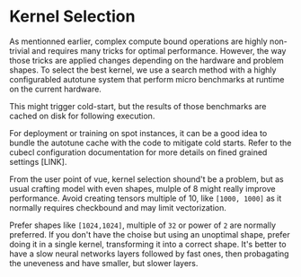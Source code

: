 # Kernel Selection

As mentionned earlier, complex compute bound operations are highly non-trivial and requires many tricks for optimal performance.
However, the way those tricks are applied changes depending on the hardware and problem shapes.
To select the best kernel, we use a search method with a highly configurabled autotune system that perform micro benchmarks at runtime on the current hardware.

This might trigger cold-start, but the results of those benchmarks are cached on disk for following execution.

For deployment or training on spot instances, it can be a good idea to bundle the autotune cache with the code to mitigate cold starts.
Refer to the cubecl configuration documentation for more details on fined grained settings [LINK].

From the user point of vue, kernel selection shound't be a problem, but as usual crafting model with even shapes, mulple of 8 might really improve performance.
Avoid creating tensors multiple of 10, like `[1000, 1000]` as it normally requires checkbound and may limit vectorization.

Prefer shapes like `[1024,1024]`, multiple of `32` or power of `2` are normally preferred.
If you don't have the choise but using an unoptimal shape, prefer doing it in a single kernel, transforming it into a correct shape.
It's better to have a slow neural networks layers followed by fast ones, then probagating the uneveness and have smaller, but slower layers.
